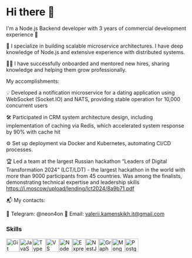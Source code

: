 <h1> Hi there 👋 </h1> 

I'm a Node.js Backend developer with 3 years of commercial development experience 🌟

🚀 I specialize in building scalable microservice architectures. I have deep knowledge of Node.js and extensive experience with distributed systems.

👨‍🏫 I have successfully onboarded and mentored new hires, sharing knowledge and helping them grow professionally.

My accomplishments:

💡 Developed a notification microservice for a dating application using WebSocket (Socket.IO) and NATS, providing stable operation for 10,000 concurrent users

🛠 Participated in CRM system architecture design, including implementation of caching via Redis, which accelerated system response by 90% with cache hit

⚙️ Set up deployment via Docker and Kubernetes, automating CI/CD processes.

🏆 Led a team at the largest Russian hackathon “Leaders of Digital Transformation 2024” (LCT/LDT) - the largest hackathon in the world with more than 9000 participants from 45 countries. Was among the finalists, demonstrating technical expertise and leadership skills https://i.moscow/upload/lending/lct2024/8a9b71.pdf

📬 My contacts:

📱 Telegram: @neon4on
📧 Email: valerii.kamenskikh.it@gmail.com

### Skills

<p align="left">
<a href="https://git-scm.com/" target="_blank" rel="noreferrer"><img src="https://raw.githubusercontent.com/danielcranney/readme-generator/main/public/icons/skills/git-colored.svg" width="36" height="36" alt="Git" /></a><a href="https://developer.mozilla.org/en-US/docs/Web/JavaScript" target="_blank" rel="noreferrer"><img src="https://raw.githubusercontent.com/danielcranney/readme-generator/main/public/icons/skills/javascript-colored.svg" width="36" height="36" alt="JavaScript" /></a><a href="https://www.typescriptlang.org/" target="_blank" rel="noreferrer"><img src="https://raw.githubusercontent.com/danielcranney/readme-generator/main/public/icons/skills/typescript-colored.svg" width="36" height="36" alt="TypeScript" /></a><a href="https://code.visualstudio.com/" target="_blank" rel="noreferrer"><img src="https://raw.githubusercontent.com/danielcranney/readme-generator/main/public/icons/skills/visualstudiocode.svg" width="36" height="36" alt="VS Code" /></a><a href="https://nodejs.org/en/" target="_blank" rel="noreferrer"><img src="https://raw.githubusercontent.com/danielcranney/readme-generator/main/public/icons/skills/nodejs-colored.svg" width="36" height="36" alt="NodeJS" /></a><a href="https://expressjs.com/" target="_blank" rel="noreferrer"><img src="https://raw.githubusercontent.com/danielcranney/readme-generator/main/public/icons/skills/express-colored.svg" width="36" height="36" alt="Express" /></a><a href="https://docs.nestjs.com/" target="_blank" rel="noreferrer"><img src="https://raw.githubusercontent.com/danielcranney/readme-generator/main/public/icons/skills/nestjs-colored.svg" width="36" height="36" alt="NestJS" /></a><a href="https://graphql.org/" target="_blank" rel="noreferrer"><img src="https://raw.githubusercontent.com/danielcranney/readme-generator/main/public/icons/skills/graphql-colored.svg" width="36" height="36" alt="GraphQL" /></a><a href="https://www.mongodb.com/" target="_blank" rel="noreferrer"><img src="https://raw.githubusercontent.com/danielcranney/readme-generator/main/public/icons/skills/mongodb-colored.svg" width="36" height="36" alt="MongoDB" /></a><a href="https://www.postgresql.org/" target="_blank" rel="noreferrer"><img src="https://raw.githubusercontent.com/danielcranney/readme-generator/main/public/icons/skills/postgresql-colored.svg" width="36" height="36" alt="PostgreSQL" /></a>
</p>



